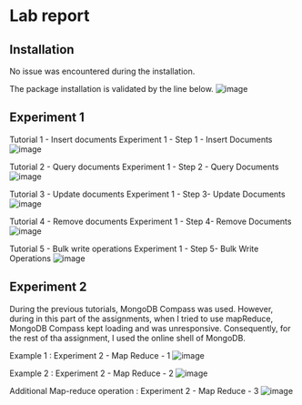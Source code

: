 # Lab report
## Installation
No issue was encountered during the installation.

The package installation is validated by the line below. 
![image](https://user-images.githubusercontent.com/84096851/191506940-ba59e6e5-6943-4bc0-b0be-3b3cc755f268.png)

## Experiment 1
Tutorial 1 - Insert documents Experiment 1 - Step 1 - Insert Documents
![image](https://user-images.githubusercontent.com/84096851/191508281-5f2ff1e8-9c2d-4c0c-9987-cd7a26e14685.png)

Tutorial 2 - Query documents Experiment 1 - Step 2 - Query Documents
![image](https://user-images.githubusercontent.com/84096851/191508353-06a7bc80-7d26-4255-bef2-a7dbece298f1.png)

Tutorial 3 - Update documents Experiment 1 - Step 3- Update Documents 
![image](https://user-images.githubusercontent.com/84096851/191508399-69bc47cf-0839-48d9-9997-10dff5741b81.png)

Tutorial 4 - Remove documents Experiment 1 - Step 4- Remove Documents 
![image](https://user-images.githubusercontent.com/84096851/191508463-8c0c27c4-03c7-4934-bfcc-7121fb8ce512.png)

Tutorial 5 - Bulk write operations Experiment 1 - Step 5- Bulk Write Operations
![image](https://user-images.githubusercontent.com/84096851/191508529-94958348-934b-41d4-b408-17161a1a63bc.png)

## Experiment 2
During the previous tutorials, MongoDB Compass was used. However, during in this part of the assignments, when I tried to use mapReduce, MongoDB Compass kept loading and was unresponsive. Consequently, for the rest of tha assignment, I used the online shell of MongoDB.

Example 1 : Experiment 2 - Map Reduce - 1
![image](https://user-images.githubusercontent.com/84096851/191508836-c3621ffe-b625-4362-b9fc-46f281bbf22b.png)

Example 2 : Experiment 2 - Map Reduce - 2
![image](https://user-images.githubusercontent.com/84096851/191508864-c2cdf381-fd53-486e-bd6f-0fe440026d21.png)

Additional Map-reduce operation : Experiment 2 - Map Reduce - 3
![image](https://user-images.githubusercontent.com/84096851/191508917-773ee44f-d082-42e5-824f-2990e2a149c4.png)
